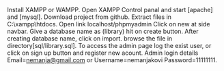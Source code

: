 Install XAMPP or WAMPP.
Open XAMPP Control panal and start [apache] and [mysql].
Download project from github.
Extract files in C:\xampp\htdocs.
Open link localhost/phpmyadmin
Click on new at side navbar.
Give a database name as (library) hit on create button.
After creating database name, click on import.
browse the file in directory[sql/library.sql].
To access the admin page log the exist user, or click on sign up button and register new acount.
Admin login details Email=nemanja@gmail.com or Username=nemanjakovi Password=11111111.
